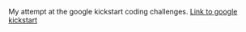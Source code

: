 My attempt at the google kickstart coding challenges.
[Link to google kickstart](https://codingcompetitions.withgoogle.com/kickstart)
